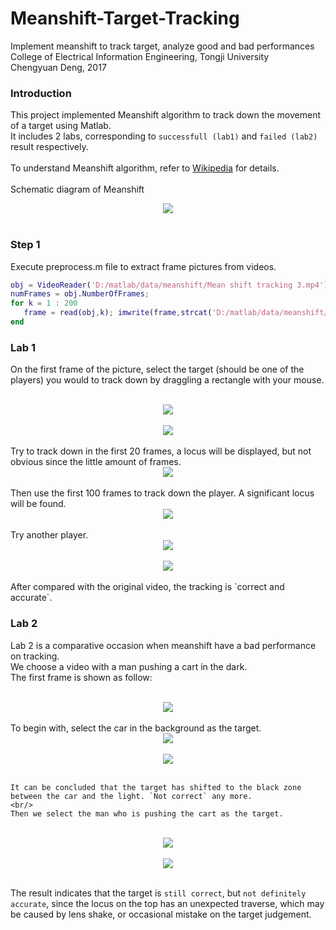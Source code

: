 # Meanshift-Target-Tracking
  Implement meanshift to track target, analyze good and bad performances  
  College of Electrical Information Engineering, Tongji University  
  Chengyuan Deng, 2017  

  ### Introduction
  This project implemented Meanshift algorithm to track down the movement of a target using Matlab.  
  It includes 2 labs, corresponding to `successfull (lab1)` and `failed (lab2)` result respectively.  
  <br />
  To understand Meanshift algorithm, refer to [Wikipedia](https://en.wikipedia.org/wiki/Mean_shift) for details.   
  <br />
  Schematic diagram of Meanshift
  <br />
  <div align=center>
	<img src="https://raw.githubusercontent.com/DrvoiDcy7/Meanshift-Target-Tracking/master/img/fig1.jpg">
  </div>
  <br />
  
  ### Step 1  
  Execute preprocess.m file to extract frame pictures from videos.  
  ```matlab
obj = VideoReader('D:/matlab/data/meanshift/Mean shift tracking 3.mp4');
numFrames = obj.NumberOfFrames;
for k = 1 : 200     
     frame = read(obj,k); imwrite(frame,strcat('D:/matlab/data/meanshift/img',num2str(k),'.jpg'),'jpg');
end
  ```
  ### Lab 1
  On the first frame of the picture, select the target (should be one of the players) you would to track down by draggling a rectangle with your mouse.  
  <br/>
  <div align=center>
	<img src="https://raw.githubusercontent.com/DrvoiDcy7/Meanshift-Target-Tracking/master/img/lab1/fig2.jpg">
  </div>
  <br/>
  <div align=center>
	<img src="https://raw.githubusercontent.com/DrvoiDcy7/Meanshift-Target-Tracking/master/img/lab1/fig3.jpg">
  </div>
  <br/>
  Try to track down in the first 20 frames, a locus will be displayed, but not obvious since the little amount of frames.  
  <br/>
  <div align=center>
	<img src="https://raw.githubusercontent.com/DrvoiDcy7/Meanshift-Target-Tracking/master/img/lab1/fig4.jpg">
  </div>
  <br/>
  Then use the first 100 frames to track down the player. A significant locus will be found.   
  <br/>
  <div align=center>
	<img src="https://raw.githubusercontent.com/DrvoiDcy7/Meanshift-Target-Tracking/master/img/lab1/fig6.jpg">
  </div>
  </br>
  Try another player.  
  <br/>
  <div align=center>
	<img src="https://raw.githubusercontent.com/DrvoiDcy7/Meanshift-Target-Tracking/master/img/lab1/fig7.jpg">
  </div>
  <br/>
  <div align=center>
	<img src="https://raw.githubusercontent.com/DrvoiDcy7/Meanshift-Target-Tracking/master/img/lab1/fig8.jpg">
  </div>
  <br/>
  After compared with the original video, the tracking is `correct and accurate`.
  
  ### Lab 2
  Lab 2 is a comparative occasion when meanshift have a bad performance on tracking.  
  We choose a video with a man pushing a cart in the dark.  
  The first frame is shown as follow:  
  <br/>
  <div align=center>
	<img src="https://raw.githubusercontent.com/DrvoiDcy7/Meanshift-Target-Tracking/master/img/lab2/fig9.jpg">
  </div>
  <br/>
  To begin with, select the car in the background as the target.
  <div align=center>
	<img src="https://raw.githubusercontent.com/DrvoiDcy7/Meanshift-Target-Tracking/master/img/lab2/fig10.jpg">
  </div>
  <br/>
  <div align=center>
	<img src="https://raw.githubusercontent.com/DrvoiDcy7/Meanshift-Target-Tracking/master/img/lab2/fig11.jpg">
  </div>
  <br/>
  
    It can be concluded that the target has shifted to the black zone between the car and the light. `Not correct` any more.  
    <br/>
    Then we select the man who is pushing the cart as the target.    
    
  <br />
  <div align=center>
	<img src="https://raw.githubusercontent.com/DrvoiDcy7/Meanshift-Target-Tracking/master/img/lab2/fig12.jpg">
  </div>
  <br/>
  <div align=center>
	<img src="https://raw.githubusercontent.com/DrvoiDcy7/Meanshift-Target-Tracking/master/img/lab2/fig13.jpg">
  </div>
  <br/>
  
  The result indicates that the target is `still correct`, but `not definitely accurate`, since the locus on the top has an unexpected traverse, which may be caused by lens shake, or occasional mistake on the target judgement.  
